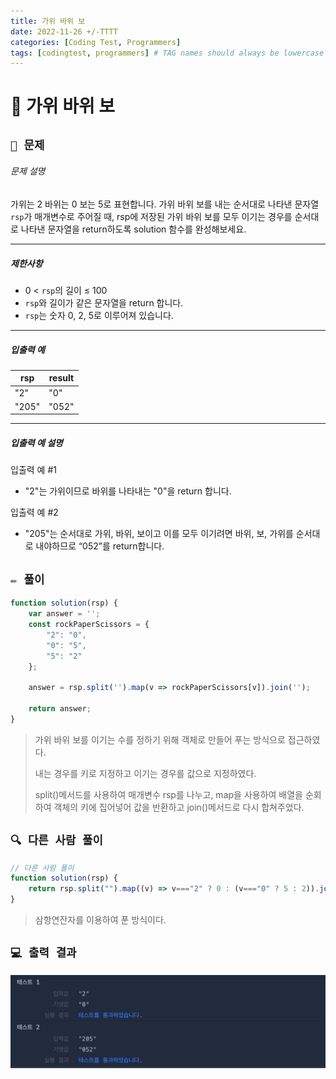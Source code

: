 ```yaml
---
title: 가위 바위 보
date: 2022-11-26 +/-TTTT
categories: [Coding Test, Programmers]
tags: [codingtest, programmers] # TAG names should always be lowercase
---
```


# 🔖 가위 바위 보

## `📌 문제`

###### 문제 설명

가위는 2 바위는 0 보는 5로 표현합니다. 가위 바위 보를 내는 순서대로 나타낸 문자열 `rsp`가 매개변수로 주어질 때, rsp에 저장된 가위 바위 보를 모두 이기는 경우를 순서대로 나타낸 문자열을 return하도록 solution 함수를 완성해보세요.

------

##### 제한사항

- 0 < `rsp`의 길이 ≤ 100
- `rsp`와 길이가 같은 문자열을 return 합니다.
- `rsp`는 숫자 0, 2, 5로 이루어져 있습니다.

------

##### 입출력 예

| rsp   | result |
| ----- | ------ |
| "2"   | "0"    |
| "205" | "052"  |

------

##### 입출력 예 설명

입출력 예 #1

- "2"는 가위이므로 바위를 나타내는 "0"을 return 합니다.

입출력 예 #2

- "205"는 순서대로 가위, 바위, 보이고 이를 모두 이기려면 바위, 보, 가위를 순서대로 내야하므로 “052”를 return합니다.



## `✏️ 풀이`

```javascript
function solution(rsp) {
    var answer = '';
    const rockPaperScissors = {
        "2": "0",
        "0": "5",
        "5": "2"
    };
    
    answer = rsp.split('').map(v => rockPaperScissors[v]).join('');
    
    return answer;
}
```

> 가위 바위 보를 이기는 수를 정하기 위해 객체로 만들어 푸는 방식으로 접근하였다.
>
> 내는 경우를 키로 지정하고 이기는 경우를 값으로 지정하였다.
>
> split()메서드를 사용하여 매개변수 rsp를 나누고, map을 사용하여 배열을 순회하여 객체의 키에 집어넣어 값을 반환하고 join()메서드로 다시 합쳐주었다.



## `🔍 다른 사람 풀이`

```javascript
// 다른 사람 풀이
function solution(rsp) {
    return rsp.split("").map((v) => v==="2" ? 0 : (v==="0" ? 5 : 2)).join("")
}
```

> 삼항연잔자를 이용하여 푼 방식이다.



## `💻 출력 결과`

![image-20221126172009478](../../assets/img/postingImg/image-20221126172009478.png)